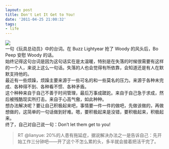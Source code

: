```yaml
---
layout: post
title: Don't Let It Get to You!
date: '2011-04-25 21:00:32'
tags:
- life
---
```



![](http://pinkcarpetmagazine.files.wordpress.com/2009/10/toy-story-2.jpg?w=740)  
 一句《玩具总动员》中的台词。在 Buzz Lightyear 抢了 Woody 的风头后，Bo Peep 安慰 Woody 的话。  
 始终记得这句台词是因为这句话实在是太温暖，特别是在失落的时候很需要有这样的一个人，来说上这么一句话。失落的人也会觉得有所依靠，会知道还是有人在默默支持他的。  
 最近有一些烦躁，烦躁主要来源于一些可名的和一些莫名的压力。来源于各种未完成、各种得不到、各种看不惯、各种矛盾。  
 这个种种来自于自己不善于时间管理，最后万事成蹉跎。来自于自己急于求成，然后被残酷现实所打击。来自于心高气傲，如此种种。  
 想办法解决呢？要让自己积极起来吧，事情要一件一件的做吧，先做该做的，再做想做的，这简单的一句话做到好难。嗯，要积极起来是没错，要积极起来，积极起来。  
 终了，自己对自己说一句：Don’t let them get to you!

> RT @lianyue: 20%的人患有拖延症，据说解决办法之一是告诉自己：先开始工作三分钟吧——开了这个不怎么累的头，多半就会接着把活干完了。


